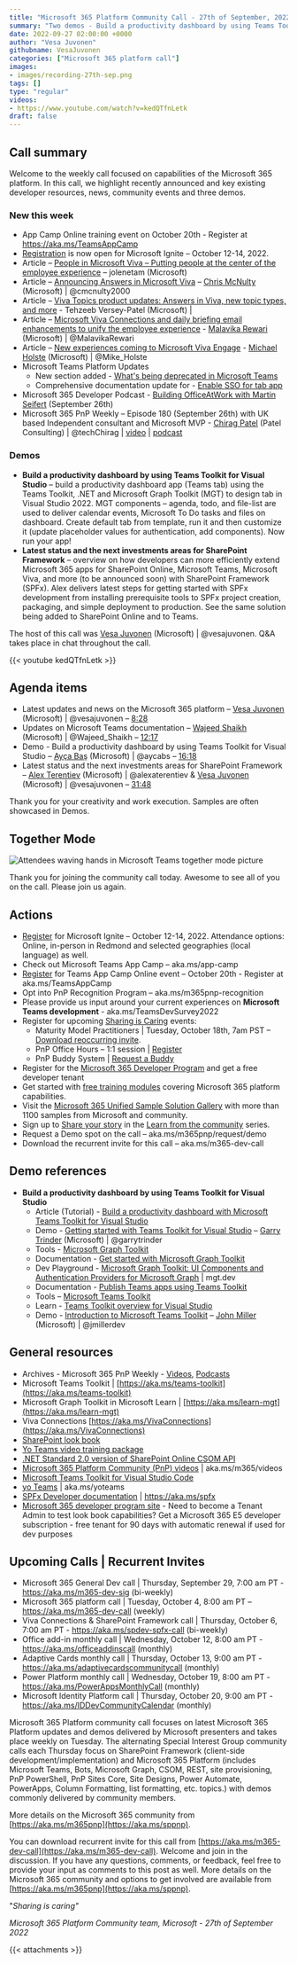 ```yaml
---
title: "Microsoft 365 Platform Community Call - 27th of September, 2022"  
summary: "Two demos - Build a productivity dashboard by using Teams Toolkit for Visual Studio, and Latest status and the next investments areas for SharePoint Framework. Registration open for Microsoft Ignite and Microsoft Teams App Camp training. Delivered 6 articles, 2 podcasts."
date: 2022-09-27 02:00:00 +0000
author: "Vesa Juvonen"
githubname: VesaJuvonen
categories: ["Microsoft 365 platform call"]
images:
- images/recording-27th-sep.png
tags: []
type: "regular"
videos:
- https://www.youtube.com/watch?v=kedQTfnLetk
draft: false
---
```


## Call summary

Welcome to the weekly call focused on capabilities of the Microsoft 365 platform.  In this call, we highlight recently announced and key existing developer resources, news, community events and three demos.

### New this week

* App Camp Online training event on October 20th - Register at <https://aka.ms/TeamsAppCamp>
* [Registration](https://ignite.microsoft.com) is now open for Microsoft Ignite – October 12-14, 2022.
* Article – [People in Microsoft Viva – Putting people at the center of the employee experience](https://techcommunity.microsoft.com/t5/microsoft-viva-blog/people-in-microsoft-viva-putting-people-at-the-center-of-the/ba-p/3633223) – jolenetam (Microsoft)
* Article – [Announcing Answers in Microsoft Viva](https://techcommunity.microsoft.com/t5/microsoft-viva-blog/announcing-answers-in-microsoft-viva/ba-p/3634288) – [Chris McNulty](https://twitter.com/cmcnulty2000) (Microsoft) \| @cmcnulty2000
* Article – [Viva Topics product updates: Answers in Viva, new topic types, and more](https://techcommunity.microsoft.com/t5/microsoft-viva-blog/viva-topics-product-updates-answers-in-viva-new-topic-types-and/ba-p/3631438) - Tehzeeb Versey-Patel (Microsoft) \|
* Article – [Microsoft Viva Connections and daily briefing email enhancements to unify the employee experience](https://techcommunity.microsoft.com/t5/microsoft-viva-blog/microsoft-viva-connections-and-daily-briefing-email-enhancements/ba-p/3633254) - [Malavika Rewari](https://twitter.com/MalavikaRewari) (Microsoft) \| @MalavikaRewari
* Article – [New experiences coming to Microsoft Viva Engage](https://techcommunity.microsoft.com/t5/microsoft-viva-blog/new-experiences-coming-to-microsoft-viva-engage/ba-p/3634273) - [Michael Holste](https://twitter.com/Mike_Holste) (Microsoft) \| @Mike_Holste
* Microsoft Teams Platform Updates
    * New section added - [What's being deprecated in Microsoft Teams](https://learn.microsoft.com/microsoftteams/platform/whats-new?pivots=dep-feature)
    * Comprehensive documentation update for - [Enable SSO for tab app](https://learn.microsoft.com/microsoftteams/platform/tabs/how-to/authentication/tab-sso-overview)
* Microsoft 365 Developer Podcast - [Building OfficeAtWork with Martin Seifert](https://www.m365devpodcast.com/e/building-officeatwork-with-martin-seifert/) (September 26th)
* Microsoft 365 PnP Weekly – Episode 180 (September 26th) with UK based Independent consultant and Microsoft MVP - [Chirag Patel](https://twitter.com/techChirag) (Patel Consulting) \| @techChirag \| [video](https://pnp.github.io/blog/microsoft-365-pnp-weekly/episode-180/) \| [podcast](https://www.podbean.com/media/share/pb-9cb9v-12d3268)

### Demos

* **Build a productivity dashboard by using Teams Toolkit for Visual Studio** – build a productivity dashboard app (Teams tab) using the Teams Toolkit, .NET and Microsoft Graph Toolkit (MGT) to design tab in Visual Studio 2022. MGT components – agenda, todo, and file-list are used to deliver calendar events, Microsoft To Do tasks and files on dashboard. Create default tab from template, run it and then customize it (update placeholder values for authentication, add components). Now run your app!
* **Latest status and the next investments areas for SharePoint Framework** – overview on how developers can more efficiently extend Microsoft 365 apps for SharePoint Online, Microsoft Teams, Microsoft Viva, and more (to be announced soon) with SharePoint Framework (SPFx). Alex delivers latest steps for getting started with SPFx development from installing prerequisite tools to SPFx project creation, packaging, and simple deployment to production. See the same solution being added to SharePoint Online and to Teams.

The host of this call was [Vesa Juvonen](http://twitter.com/vesajuvonen) (Microsoft) \| @vesajuvonen. Q&A takes place in chat throughout the call.

{{< youtube kedQTfnLetk >}}

## Agenda items

* Latest updates and news on the Microsoft 365 platform – [Vesa Juvonen](http://twitter.com/vesajuvonen) (Microsoft) \| @vesajuvonen – [8:28](https://youtu.be/kedQTfnLetk?t=508)
* Updates on Microsoft Teams documentation – [Wajeed Shaikh](https://twitter.com/Wajeed_Shaikh) (Microsoft) \| @Wajeed_Shaikh – [12:17](https://youtu.be/kedQTfnLetk?t=737)
* Demo - Build a productivity dashboard by using Teams Toolkit for Visual Studio – [Ayça Baş](https://twitter.com/aycabs) (Microsoft) \| @aycabs – [16:18](https://youtu.be/kedQTfnLetk?t=978)
* Latest status and the next investments areas for SharePoint Framework – [Alex Terentiev](https://twitter.com/alexaterentiev) (Microsoft) \| @alexaterentiev & [Vesa Juvonen](https://twitter.com/vesajuvonen) (Microsoft) \| @vesajuvonen – [31:48](https://youtu.be/kedQTfnLetk?t=1908)

Thank you for your creativity and work execution. Samples are often showcased in Demos.

## Together Mode 
   
![Attendees waving hands in Microsoft Teams together mode picture](images/220127-together-mode.gif)

Thank you for joining the community call today. Awesome to see all of you on the call. Please join us again.

## Actions

* [Register](https://ignite.microsoft.com) for Microsoft Ignite – October 12-14, 2022. Attendance options: Online, in-person in Redmond and selected geographies (local language) as well.
* Check out Microsoft Teams App Camp – aka.ms/app-camp
* [Register](https://aka.ms/TeamsAppCamp) for Teams App Camp Online event – October 20th - Register at aka.ms/TeamsAppCamp
* Opt into PnP Recognition Program – aka.ms/m365pnp-recognition
* Please provide us input around your current experiences on **Microsoft Teams development** - aka.ms/TeamsDevSurvey2022
* Register for upcoming [Sharing is Caring](https://pnp.github.io/sharing-is-caring/) events:
    * Maturity Model Practitioners \| Tuesday, October 18th, 7am PST – [Download reoccurring invite](https://aka.ms/mm4m365/invite).
    * PnP Office Hours – 1:1 session \| [Register](https://outlook.office365.com/owa/calendar/PnPSharingisCaring@warner.digital/bookings/)
    * PnP Buddy System \| [Request a Buddy](https://forms.office.com/Pages/ResponsePage.aspx?id=KtIy2vgLW0SOgZbwvQuRaXDXyCl9DkBHq4A2OG7uLpdUMjRRUVg4NElZUUJLTEY1TVVSVDJFRFpLRS4u)
* Register for the [Microsoft 365 Developer Program](https://aka.ms/m365/devprogram) and get a free developer tenant
* Get started with [free training modules](https://aka.ms/m365/dev/learn) covering Microsoft 365 platform capabilities.
* Visit the [Microsoft 365 Unified Sample Solution Gallery](https://adoption.microsoft.com/sample-solution-gallery) with more than 1100 samples from Microsoft and community.
* Sign up to [Share your story](https://aka.ms/share-your-story) in the [Learn from the community](https://aka.ms/LearnFromTheCommunity/ThisWeek) series.
* Request a Demo spot on the call – aka.ms/m365pnp/request/demo
* Download the recurrent invite for this call – aka.ms/m365-dev-call

## Demo references

* **Build a productivity dashboard by using Teams Toolkit for Visual Studio**
    * Article (Tutorial) - [Build a productivity dashboard with Microsoft Teams Toolkit for Visual Studio](https://devblogs.microsoft.com/microsoft365dev/build-a-productivity-dashboard-with-microsoft-teams-toolkit-for-visual-studio)
    * Demo - [Getting started with Teams Toolkit for Visual Studio](https://youtu.be/qFxLUagga80?t=1310) – [Garry Trinder](https://twitter.com/garrytrinder) (Microsoft) \| @garrytrinder
    * Tools - [Microsoft Graph Toolkit](https://github.com/microsoftgraph/microsoft-graph-toolkit)
    * Documentation - [Get started with Microsoft Graph Toolkit](https://learn.microsoft.com/graph/toolkit/get-started/overview)
    * Dev Playground - [Microsoft Graph Toolkit: UI Components and Authentication Providers for Microsoft Graph](https://mgt.dev/?path=/story/overview--page) \| mgt.dev
    * Documentation - [Publish Teams apps using Teams Toolkit](https://learn.microsoft.com/microsoftteams/platform/toolkit/publish)
    * Tools – [Microsoft Teams Toolkit](https://github.com/OfficeDev/TeamsFx)
    * Learn - [Teams Toolkit overview for Visual Studio](https://learn.microsoft.com/microsoftteams/platform/toolkit/teams-toolkit-overview-visual-studio)
    * Demo - [Introduction to Microsoft Teams Toolkit](https://youtu.be/DF7rR0TxcZ4?t=1597) – [John Miller](https://twitter.com/jmillerdev) (Microsoft) \| @jmillerdev

## General resources

* Archives - Microsoft 365 PnP Weekly - [Videos](https://www.youtube.com/playlist?list=PLR9nK3mnD-OVYI-St_CBiFfuL4CZbBpkC), [Podcasts](https://pnpweekly.podbean.com/)
* Microsoft Teams Toolkit | [https://aka.ms/teams-toolkit](https://aka.ms/teams-toolkit)
* Microsoft Graph Toolkit in Microsoft Learn | [https://aka.ms/learn-mgt](https://aka.ms/learn-mgt)
* Viva Connections [https://aka.ms/VivaConnections](https://aka.ms/VivaConnections)
* [SharePoint look book](https://lookbook.microsoft.com/?WT.mc_id=m365-24198-cxa)
* [Yo Teams video training package](https://aka.ms/yoteams-training)
* [.NET Standard 2.0 version of SharePoint Online CSOM API](https://developer.microsoft.com/microsoft-365/blogs/net-standard-version-of-sharepoint-online-csom-apis?WT.mc_id=m365-24198-cxa)
* [Microsoft 365 Platform Community (PnP) videos](https://aka.ms/m365/videos) | aka.ms/m365/videos
* [Microsoft Teams Toolkit for Visual Studio Code](https://marketplace.visualstudio.com/items?itemName=TeamsDevApp.ms-teams-vscode-extension)
* [yo Teams](https://aka.ms/yoteams) | aka.ms/yoteams
* [SPFx Developer documentation](https://aka.ms/spfx) | <https://aka.ms/spfx>
* [Microsoft 365 developer program site](https://developer.microsoft.com/office/dev-program?WT.mc_id=m365-24198-cxa) - Need to become a Tenant Admin to test look book capabilities? Get a Microsoft 365 E5 developer subscription - free tenant for 90 days with automatic renewal if used for dev purposes

## Upcoming Calls | Recurrent Invites

* Microsoft 365 General Dev call \| Thursday, September 29, 7:00 am PT - <https://aka.ms/m365-dev-sig> (bi-weekly)
* Microsoft 365 platform call \| Tuesday, October 4, 8:00 am PT – <https://aka.ms/m365-dev-call> (weekly)
* Viva Connections & SharePoint Framework call \| Thursday, October 6, 7:00 am PT - <https://aka.ms/spdev-spfx-call> (bi-weekly)
* Office add-in monthly call \| Wednesday, October 12, 8:00 am PT - <https://aka.ms/officeaddinscall> (monthly)
* Adaptive Cards monthly call \| Thursday, October 13, 9:00 am PT - <https://aka.ms/adaptivecardscommunitycall> (monthly)
* Power Platform monthly call \| Wednesday, October 19, 8:00 am PT - <https://aka.ms/PowerAppsMonthlyCall> (monthly)
* Microsoft Identity Platform call \| Thursday, October 20, 9:00 am PT - <https://aka.ms/IDDevCommunityCalendar> (monthly)

Microsoft 365 Platform community call focuses on latest Microsoft 365 Platform updates and demos delivered by Microsoft presenters and takes place weekly on Tuesday.  The alternating Special Interest Group community calls each Thursday focus on SharePoint Framework (client-side development/implementation) and Microsoft 365 Platform (includes Microsoft Teams, Bots, Microsoft Graph, CSOM, REST, site provisioning, PnP PowerShell, PnP Sites Core, Site Designs, Power Automate, PowerApps, Column Formatting, list formatting, etc. topics.) with demos commonly delivered by community members.

More details on the Microsoft 365 community from [https://aka.ms/m365pnp](https://aka.ms/sppnp).

You can download recurrent invite for this call from [https://aka.ms/m365-dev-call](https://aka.ms/m365-dev-call).  Welcome and join in the discussion. If you have any questions, comments, or feedback, feel free to provide your input as comments to this post as well. More details on the Microsoft 365 community and options to get involved are available from [https://aka.ms/m365pnp](https://aka.ms/sppnp).


&quot;_Sharing is caring&quot;_

_Microsoft 365 Platform Community team, Microsoft - 27th of September 2022_

{{< attachments >}}
